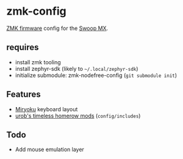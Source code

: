 # zmk-config
[ZMK firmware](https://github.com/zmkfirmware/zmk/) config for the [Swoop MX](https://github.com/jimmerricks/swoop).

## requires
- install zmk tooling
- install zephyr-sdk (likely to `~/.local/zephyr-sdk`)
- initialize submodule: zmk-nodefree-config (`git submodule init`)

## Features
- [Miryoku](https://github.com/manna-harbour/miryoku) keyboard layout
- [urob's timeless homerow mods](https://github.com/urob/zmk-config#timeless-homerow-mods) (`config/includes`)

## Todo
- Add mouse emulation layer

